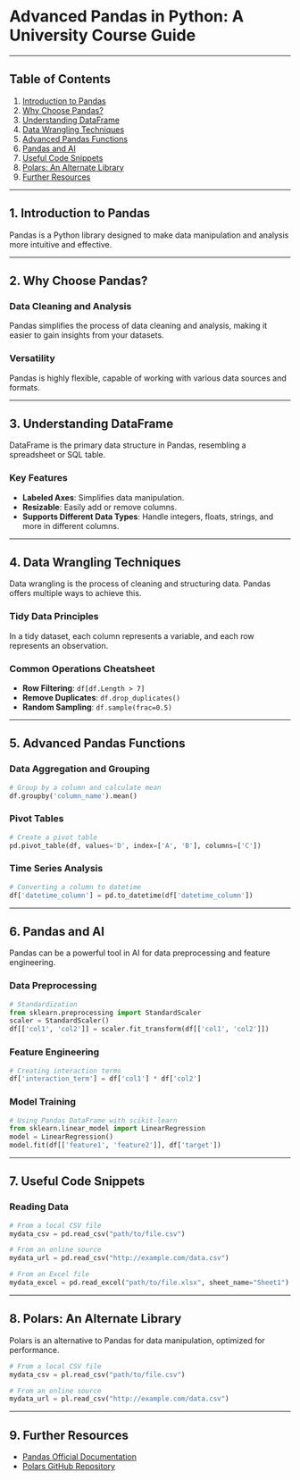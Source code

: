 # Advanced Pandas in Python: A University Course Guide

---

## Table of Contents

1. [Introduction to Pandas](#introduction-to-pandas)
2. [Why Choose Pandas?](#why-choose-pandas)
3. [Understanding DataFrame](#understanding-dataframe)
4. [Data Wrangling Techniques](#data-wrangling-techniques)
5. [Advanced Pandas Functions](#advanced-pandas-functions)
6. [Pandas and AI](#pandas-and-ai)
7. [Useful Code Snippets](#useful-code-snippets)
8. [Polars: An Alternate Library](#polars-an-alternate-library)
9. [Further Resources](#further-resources)

---

## 1. Introduction to Pandas

Pandas is a Python library designed to make data manipulation and analysis more intuitive and effective.

---

## 2. Why Choose Pandas?

### Data Cleaning and Analysis

Pandas simplifies the process of data cleaning and analysis, making it easier to gain insights from your datasets.

### Versatility

Pandas is highly flexible, capable of working with various data sources and formats.

---

## 3. Understanding DataFrame

DataFrame is the primary data structure in Pandas, resembling a spreadsheet or SQL table.

### Key Features

- **Labeled Axes**: Simplifies data manipulation.
- **Resizable**: Easily add or remove columns.
- **Supports Different Data Types**: Handle integers, floats, strings, and more in different columns.

---

## 4. Data Wrangling Techniques

Data wrangling is the process of cleaning and structuring data. Pandas offers multiple ways to achieve this.

### Tidy Data Principles

In a tidy dataset, each column represents a variable, and each row represents an observation.

### Common Operations Cheatsheet

- **Row Filtering**: `df[df.Length > 7]`
- **Remove Duplicates**: `df.drop_duplicates()`
- **Random Sampling**: `df.sample(frac=0.5)`

---

## 5. Advanced Pandas Functions

### Data Aggregation and Grouping

```python
# Group by a column and calculate mean
df.groupby('column_name').mean()
```

### Pivot Tables

```python
# Create a pivot table
pd.pivot_table(df, values='D', index=['A', 'B'], columns=['C'])
```

### Time Series Analysis

```python
# Converting a column to datetime
df['datetime_column'] = pd.to_datetime(df['datetime_column'])
```

---

## 6. Pandas and AI

Pandas can be a powerful tool in AI for data preprocessing and feature engineering.

### Data Preprocessing

```python
# Standardization
from sklearn.preprocessing import StandardScaler
scaler = StandardScaler()
df[['col1', 'col2']] = scaler.fit_transform(df[['col1', 'col2']])
```

### Feature Engineering

```python
# Creating interaction terms
df['interaction_term'] = df['col1'] * df['col2']
```

### Model Training

```python
# Using Pandas DataFrame with scikit-learn
from sklearn.linear_model import LinearRegression
model = LinearRegression()
model.fit(df[['feature1', 'feature2']], df['target'])
```

---

## 7. Useful Code Snippets

### Reading Data

```python
# From a local CSV file
mydata_csv = pd.read_csv("path/to/file.csv")

# From an online source
mydata_url = pd.read_csv("http://example.com/data.csv")

# From an Excel file
mydata_excel = pd.read_excel("path/to/file.xlsx", sheet_name="Sheet1")
```

---

## 8. Polars: An Alternate Library

Polars is an alternative to Pandas for data manipulation, optimized for performance.

```python
# From a local CSV file
mydata_csv = pl.read_csv("path/to/file.csv")

# From an online source
mydata_url = pl.read_csv("http://example.com/data.csv")
```

---

## 9. Further Resources

- [Pandas Official Documentation](https://pandas.pydata.org/pandas-docs/stable/)
- [Polars GitHub Repository](https://github.com/pola-rs/polars)
